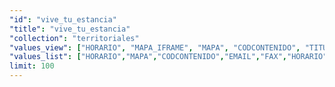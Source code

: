 ```yaml
---
"id": "vive_tu_estancia"
"title": "vive_tu_estancia"
"collection": "territoriales"
"values_view": ["HORARIO", "MAPA_IFRAME", "MAPA", "CODCONTENIDO", "TITULO", "ZONA", "TELEFONO", "FAX", "WEB_PROPIA", "DIRECCION", "EMAIL", "INDICADORES", "IMAGEN", "DESCRIPCION_COMUN", "RECURSOS", "CONTENIDOS_RELACIONADOS"]
"values_list": ["HORARIO","MAPA","CODCONTENIDO","EMAIL","FAX","HORARIO","IMAGEN","TITULO","TELEFONO","WEB_PROPIA","DIRECCION"]
limit: 100
---
```


<app-chessboard-nav></app-chessboard-nav>
